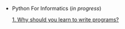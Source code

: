 - Python For Informatics (_in progress_)

    [1. Why should you learn to write programs?](https://github.com/michaeldayreads/0_autodidact/wiki/0.PythonForInformatics.ch1)